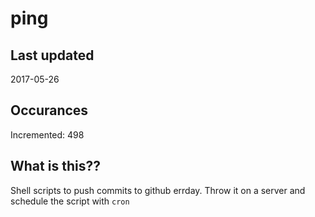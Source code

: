 # ping

## Last updated
2017-05-26

## Occurances
Incremented: 498

## What is this??
Shell scripts to push commits to github errday. Throw it on a server and schedule the script with `cron`


